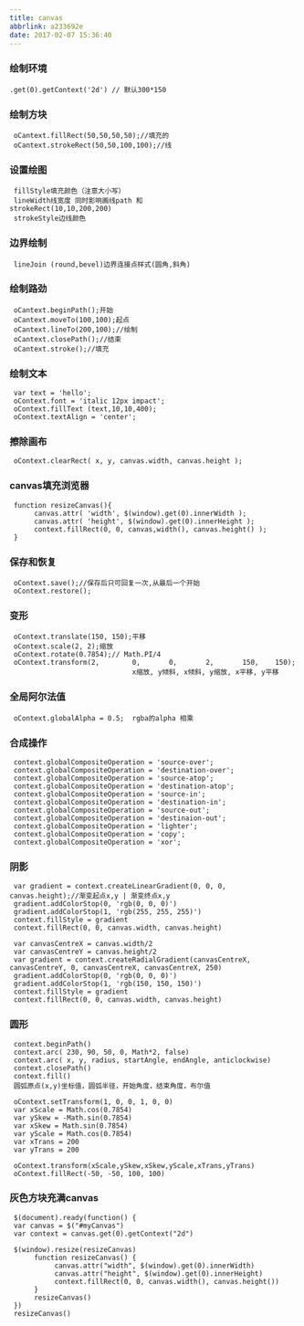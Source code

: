 ```yaml
---
title: canvas
abbrlink: a233692e
date: 2017-02-07 15:36:40
---
```


### 绘制环境
    .get(0).getContext('2d') // 默认300*150


### 绘制方块
     oCantext.fillRect(50,50,50,50);//填充的
     oCantext.strokeRect(50,50,100,100);//线

### 设置绘图
     fillStyle填充颜色（注意大小写）
     lineWidth线宽度 同时影响画线path 和                     strokeRect(10,10,200,200)
     strokeStyle边线颜色

### 边界绘制
     lineJoin (round,bevel)边界连接点样式(圆角,斜角)

### 绘制路劲
     oCantext.beginPath();开始
     oCantext.moveTo(100,100);起点
     oCantext.lineTo(200,100);//绘制
     oCantext.closePath();//结束
     oCantext.stroke();//填充

### 绘制文本
     var text = 'hello';
     oContext.font = 'italic 12px impact';
     oContext.fillText (text,10,10,400);
     oContext.textAlign = 'center';

### 擦除画布
     oContext.clearRect( x, y, canvas.width, canvas.height );

### canvas填充浏览器
     function resizeCanvas(){
          canvas.attr( 'width', $(window).get(0).innerWidth );
          canvas.attr( 'height', $(window).get(0).innerHeight );
          context.fillRect(0, 0, canvas,width(), canvas.height() );
     }

### 保存和恢复
     oContext.save();//保存后只可回复一次,从最后一个开始
     oContext.restore();

### 变形
     oContext.translate(150, 150);平移
     oContext.scale(2, 2);缩放
     oContext.rotate(0.7854);// Math.PI/4
     oContext.transform(2,        0,       0,       2,       150,    150);
                                  x缩放, y倾斜, x倾斜, y缩放, x平移, y平移
### 全局阿尔法值
     oContext.globalAlpha = 0.5;  rgba的alpha 相乘

### 合成操作
     context.globalCompositeOperation = 'source-over';
     context.globalCompositeOperation = 'destination-over';
     context.globalCompositeOperation = 'source-atop';
     context.globalCompositeOperation = 'destination-atop';
     context.globalCompositeOperation = 'source-in';
     context.globalCompositeOperation = 'destination-in';
     context.globalCompositeOperation = 'source-out';
     context.globalCompositeOperation = 'destinaion-out';
     context.globalCompositeOperation = 'lighter';
     context.globalCompositeOperation = 'copy';
     context.globalCompositeOperation = 'xor';

### 阴影
     var gradient = context.createLinearGradient(0, 0, 0, canvas.height);//渐变起点x,y | 渐变终点x,y
     gradient.addColorStop(0, 'rgb(0, 0, 0)')
     gradient.addColorStop(1, 'rgb(255, 255, 255)')
     context.fillStyle = gradient
     context.fillRect(0, 0, canvas.width, canvas.height)

     var canvasCentreX = canvas.width/2
     var canvasCentreY = canvas.height/2
     var gradient = context.createRadialGradient(canvasCentreX, canvasCentreY, 0, canvasCentreX, canvasCentreX, 250)
     gradient.addColorStop(0, 'rgb(0, 0, 0)')
     gradient.addColorStop(1, 'rgb(150, 150, 150)')
     context.fillStyle = gradient
     context.fillRect(0, 0, canvas.width, canvas.height)

### 圆形
     context.beginPath()
     context.arc( 230, 90, 50, 0, Math*2, false)
     context.arc( x, y, radius, startAngle, endAngle, anticlockwise)
     context.closePath()
     context.fill()
     圆弧原点(x,y)坐标值，圆弧半径，开始角度，结束角度，布尔值

     oContext.setTransform(1, 0, 0, 1, 0, 0)
     var xScale = Math.cos(0.7854)
     var ySkew = -Math.sin(0.7854)
     var xSkew = Math.sin(0.7854)
     var yScale = Math.cos(0.7854)
     var xTrans = 200
     var yTrans = 200

     oContext.transform(xScale,ySkew,xSkew,yScale,xTrans,yTrans)
     oContext.fillRect(-50, -50, 100, 100)


### 灰色方块充满canvas
     $(document).ready(function() {
     var canvas = $("#myCanvas")
     var context = canvas.get(0).getContext("2d")

     $(window).resize(resizeCanvas)
          function resizeCanvas() {
               canvas.attr("width", $(window).get(0).innerWidth)
               canvas.attr("height", $(window).get(0).innerHeight)
               context.fillRect(0, 0, canvas.width(), canvas.height())
          }
          resizeCanvas()
     })
     resizeCanvas()
